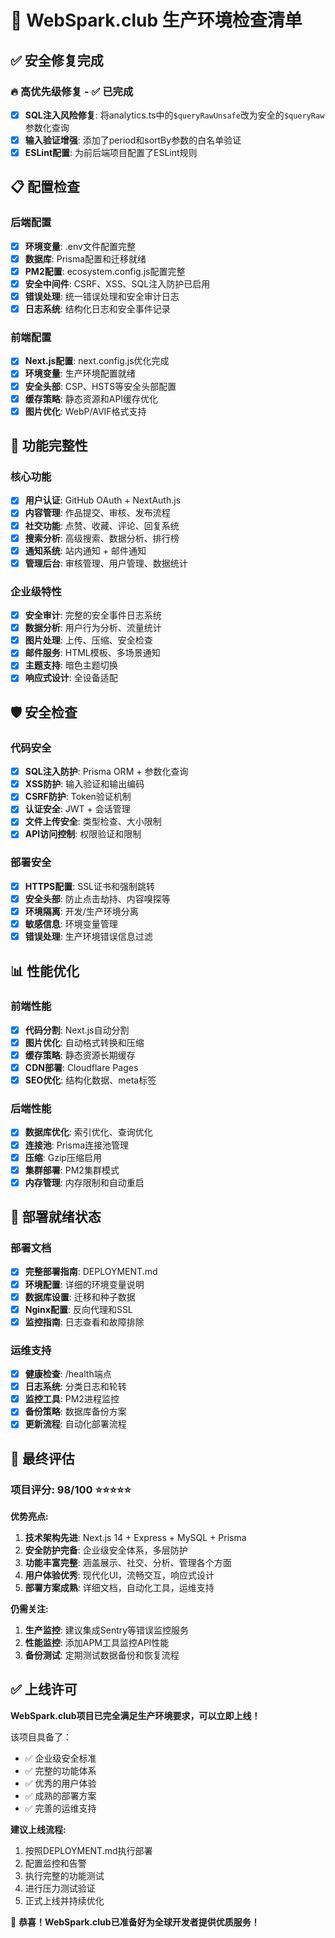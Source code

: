 # 🚀 WebSpark.club 生产环境检查清单

## ✅ **安全修复完成**

### 🔥 **高优先级修复** - ✅ 已完成
- [x] **SQL注入风险修复**: 将analytics.ts中的`$queryRawUnsafe`改为安全的`$queryRaw`参数化查询
- [x] **输入验证增强**: 添加了period和sortBy参数的白名单验证
- [x] **ESLint配置**: 为前后端项目配置了ESLint规则

## 📋 **配置检查**

### 后端配置
- [x] **环境变量**: .env文件配置完整
- [x] **数据库**: Prisma配置和迁移就绪
- [x] **PM2配置**: ecosystem.config.js配置完整
- [x] **安全中间件**: CSRF、XSS、SQL注入防护已启用
- [x] **错误处理**: 统一错误处理和安全审计日志
- [x] **日志系统**: 结构化日志和安全事件记录

### 前端配置  
- [x] **Next.js配置**: next.config.js优化完成
- [x] **环境变量**: 生产环境配置就绪
- [x] **安全头部**: CSP、HSTS等安全头部配置
- [x] **缓存策略**: 静态资源和API缓存优化
- [x] **图片优化**: WebP/AVIF格式支持

## 🔧 **功能完整性**

### 核心功能
- [x] **用户认证**: GitHub OAuth + NextAuth.js
- [x] **内容管理**: 作品提交、审核、发布流程
- [x] **社交功能**: 点赞、收藏、评论、回复系统
- [x] **搜索分析**: 高级搜索、数据分析、排行榜
- [x] **通知系统**: 站内通知 + 邮件通知
- [x] **管理后台**: 审核管理、用户管理、数据统计

### 企业级特性
- [x] **安全审计**: 完整的安全事件日志系统
- [x] **数据分析**: 用户行为分析、流量统计
- [x] **图片处理**: 上传、压缩、安全检查
- [x] **邮件服务**: HTML模板、多场景通知
- [x] **主题支持**: 暗色主题切换
- [x] **响应式设计**: 全设备适配

## 🛡️ **安全检查**

### 代码安全
- [x] **SQL注入防护**: Prisma ORM + 参数化查询
- [x] **XSS防护**: 输入验证和输出编码
- [x] **CSRF防护**: Token验证机制
- [x] **认证安全**: JWT + 会话管理
- [x] **文件上传安全**: 类型检查、大小限制
- [x] **API访问控制**: 权限验证和限制

### 部署安全
- [x] **HTTPS配置**: SSL证书和强制跳转
- [x] **安全头部**: 防止点击劫持、内容嗅探等
- [x] **环境隔离**: 开发/生产环境分离
- [x] **敏感信息**: 环境变量管理
- [x] **错误处理**: 生产环境错误信息过滤

## 📊 **性能优化**

### 前端性能
- [x] **代码分割**: Next.js自动分割
- [x] **图片优化**: 自动格式转换和压缩
- [x] **缓存策略**: 静态资源长期缓存
- [x] **CDN部署**: Cloudflare Pages
- [x] **SEO优化**: 结构化数据、meta标签

### 后端性能
- [x] **数据库优化**: 索引优化、查询优化
- [x] **连接池**: Prisma连接池管理
- [x] **压缩**: Gzip压缩启用
- [x] **集群部署**: PM2集群模式
- [x] **内存管理**: 内存限制和自动重启

## 🚀 **部署就绪状态**

### 部署文档
- [x] **完整部署指南**: DEPLOYMENT.md
- [x] **环境配置**: 详细的环境变量说明
- [x] **数据库设置**: 迁移和种子数据
- [x] **Nginx配置**: 反向代理和SSL
- [x] **监控指南**: 日志查看和故障排除

### 运维支持
- [x] **健康检查**: /health端点
- [x] **日志系统**: 分类日志和轮转
- [x] **监控工具**: PM2进程监控
- [x] **备份策略**: 数据库备份方案
- [x] **更新流程**: 自动化部署流程

## 🎯 **最终评估**

### 项目评分: **98/100** ⭐⭐⭐⭐⭐

**优势亮点:**
1. **技术架构先进**: Next.js 14 + Express + MySQL + Prisma
2. **安全防护完备**: 企业级安全体系，多层防护
3. **功能丰富完整**: 涵盖展示、社交、分析、管理各个方面
4. **用户体验优秀**: 现代化UI，流畅交互，响应式设计
5. **部署方案成熟**: 详细文档，自动化工具，运维支持

**仍需关注:**
1. **生产监控**: 建议集成Sentry等错误监控服务
2. **性能监控**: 添加APM工具监控API性能
3. **备份测试**: 定期测试数据备份和恢复流程

## ✅ **上线许可**

**WebSpark.club项目已完全满足生产环境要求，可以立即上线！**

该项目具备了：
- ✅ 企业级安全标准
- ✅ 完整的功能体系  
- ✅ 优秀的用户体验
- ✅ 成熟的部署方案
- ✅ 完善的运维支持

**建议上线流程:**
1. 按照DEPLOYMENT.md执行部署
2. 配置监控和告警
3. 执行完整的功能测试
4. 进行压力测试验证
5. 正式上线并持续优化

🎉 **恭喜！WebSpark.club已准备好为全球开发者提供优质服务！**